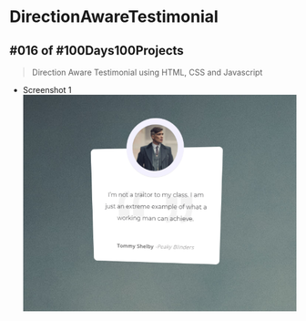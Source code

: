 # DirectionAwareTestimonial
## #016 of #100Days100Projects
> Direction Aware Testimonial using HTML, CSS and Javascript

* Screenshot 1
![Direction Aware Testimonial ](https://github.com/g-k-shuvo/DirectionAwareTestimonial/blob/main/Screenshot.png)
